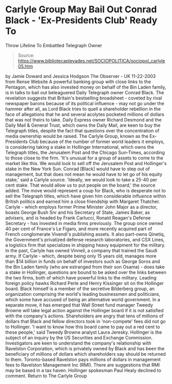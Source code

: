 # Carlyle Group May Bail Out Conrad Black - 'Ex-Presidents Club' Ready To 
Throw Lifeline To Embattled Telegraph Owner

> Source: https://www.bibliotecapleyades.net/SOCIOPOLITICA/sociopol_carlyle05.htm

by Jamie Doward and Jessica Hodgson The Observer - UK 11-22-2003 from Rense Website
A powerful banking group with close links to the Pentagon, which has also invested money on behalf of the Bin Laden family, is in talks to bail out beleaguered Daily Telegraph owner Conrad Black. The revelation suggests that Britain's bestselling broadsheet - coveted by rival newspaper barons because of its political influence - may not go under the hammer after all, as Lord Black tries to quell a shareholder rebellion in the face of allegations that he and several acolytes pocketed millions of dollars that was not theirs to take. Daily Express owner Richard Desmond and the Daily Mail & General Trust, which owns the Daily Mail, are keen to buy the Telegraph titles, despite the fact that questions over the concentration of media ownership would be raised. The Carlyle Group, known as the Ex-Presidents Club because of the number of former world leaders it employs, is considering taking a stake in Hollinger International, which owns the Telegraph titles, the Jerusalem Post and the Chicago Sun-Times, according to those close to the firm.
'It's unusual for a group of assets to come to the market like this. We would look to sell off the Jerusalem Post and Hollinger's stake in the New York Sun. Conrad [Black] would have to step out of management, but that does not mean he would have to let go of his equity stake,' said a Carlyle source. 'Ideally, we would look to take a 25-40 per cent stake. That would allow us to put people on the board,' the source added.
The move would represent a coup for Black, who is desperate not to sell the Telegraph titles, which have given him considerable influence within British politics and earned him a close friendship with Margaret Thatcher. Carlyle - which employs former Prime Minister John Major as a director, boasts George Bush Snr and his Secretary of State, James Baker, as advisers, and is headed by Frank Carlucci, Ronald Reagan's Defense Secretary - has invested in media firms previously. The group once owned 40 per cent of France's Le Figaro, and more recently acquired part of French conglomerate Vivendi's publishing assets. It also part-owns Qinetiq, the Government's privatized defense research laboratories, and CSX Lines, a logistics firm that specializes in shipping heavy equipment for the military. In the past, Carlyle has owned Vinnell, a company that trained the Saudi army. If Carlyle - which, despite being only 15 years old, manages more than $14 billion in funds on behalf of investors such as George Soros and the Bin Laden family (who are estranged from their son Osama) - does take a stake in Hollinger, questions are bound to be asked over the links between the two firms, both of which have powerful links to the military. Leading foreign policy hawks Richard Perle and Henry Kissinger sit on the Hollinger board. Black himself is a member of the secretive Bilderberg group, an organization comprising the world's leading businessmen and politicians, which some have accused of being an alternative world government. In a separate move, it has emerged that Wall Street fund manager Tweedy Browne will take legal action against the Hollinger board if it is not satisfied with the company's actions. Shareholders are angry that tens of millions of dollars that Black and fellow directors took in 'non-compete' fees did not go to Hollinger.
'I want to know how this board came to pay out a red cent to these people,' said Tweedy Browne analyst Laura Jeresky.
Hollinger is the subject of an inquiry by the US Securities and Exchange Commission. Investigators are keen to understand the company's relationship with Ravelston Corporation, which is privately owned by Black and has been the beneficiary of millions of dollars which shareholders say should be returned to them. Toronto-based Ravelston pays millions of dollars in management fees to Ravelston Management Inc (RMI). There are suggestions that RMI may be based in a tax haven. Hollinger spokesman Paul Healy declined to comment.
Return to The Carlyle Group
